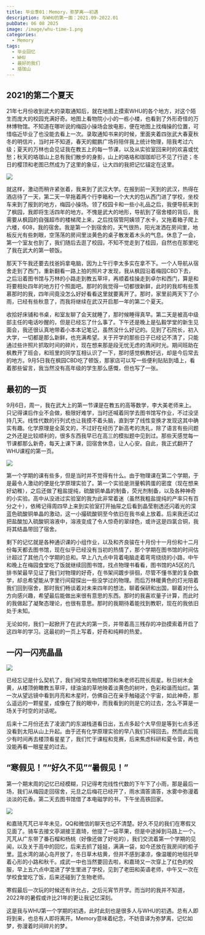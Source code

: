 ```yaml
---
title: 毕业季01：Memory，弥梦离——初遇
description: 与WHU的第一面：2021.09-2022.01
pubDate: 06 08 2025
image: /image/whu-time-1.png
categories:
  - Memory
tags:
  - 毕业回忆
  - WHU
  - 最好的我们
  - 珞珈山
---
```


## 2021的第二个夏天
21年七月份收到武大的录取通知后，就在地图上摸索WHU的各个地方，对这个陌生而庞大的校园充满好奇。地图上看物院小小的一栋小楼，也看到了外形奇怪的万林博物馆。不知道在哪听说的梅园小操场会放电影，便在地图上找梅操的位置，可惜临近毕业了也没能去看上一次。录取通知书来的时候，里面夹着四张武大春夏秋冬的明信片，当时并不知道，春天的鲲鹏广场将陪伴我上统计物理，陪我考过六级；夏天的万林也会见证我在教五上的每一节课，以及从实验室回来时的欢喜或忧愁；秋天的珞珈山上总有我们散步的身影，山上的珞珞和珈珈却已不见了行迹；冬日的樱顶和老图已然成为了这里的象征，让大四的我把记忆锚定在这里。

![](/image/whu_mingxinpian.png)

就这样，激动而稍许紧张着，我来到了武汉大学。在报到前一天到的武汉，热得在酒店待了一天，第二天一早拖着两个行李箱和一个大大的包从西门进了学校，坐校车来到了报到的地方，梅园小操场。领了校园卡和一些小礼品之后，我便导航来到了枫园，我即将生活四年的地方。不愧是武大的地形，导航到了宿舍楼的背后，我需要从枫园的自强超市的楼梯爬上来，之后找宿管阿姨领了水卡，又拖着箱子爬上六楼，608，我的宿舍。我是第一个到宿舍的，天气很热，阳光泼洒在房间里，地板反光有些刺眼，空荡荡的房间里淡黄色的桌子散发着木头的气息。休息了一会，第一个室友也到了，我们随后去逛了校园，不知不觉走到了桂园，自然也在那里吃了我在武大的第一顿饭。

那天下午我还要去找爸妈拿电脑，因为上午行李太多实在拿不下。一个人导航从宿舍走到了西门，重新翻看一路上拍的照片才发现，我从枫园沿着梅园CBD下去，之后沿着图书馆与万林的小路走到教五草坪，再顺着桂操走到卓尔和西门，算是和将要相处四年的地方打个照面吧。那时的我觉得一切都很新鲜，此时的我却有些羡慕那时的我，四年间竟没怎么好好看看这里就要离开了。那时，家里前两天下了小雨，已经有些秋意了，而我将继续在武汉开启那一年的第二个夏天。

收拾好床铺和书桌，和室友聊了会天就睡了，那时候睡得真早。第二天是被高中级部主任的电话吵醒的，但是已经忘了什么事了。下午还是晚上是弘毅学堂的新生见面会，我还很认真地带着小本本记笔记，虽然没什么好记的。见到了石院长，初入大学，一切都是那么新鲜，也充满希望。关于开学的那些日子已经记不清了，只能通过些许照片抓取时间的碎片，现在想来那是段无忧无虑的清闲时光。期间班助在枫教开了班会，和班里的同学互相认识了一下，那时感觉枫教好远，却是今后常去的地方。9月5日我在枫园CBD吃了顿饭，那家店可以写一些便利贴贴到墙上，看着那些留言，我当然没有高年级的学生那么感慨，但也写了一张。

## 最初的一页
9月6日，周一，我在武大上的第一节课是在教五的高等数学，李大美老师来上。只记得课后作业不会做，极限好难学，当时还喊着同学去图书馆写作业，不过没坚持几天。线性代数的行列式也让我摸不着头脑，直到学了线性变换才发现这其中确实有趣。化学原理是全英文的，不过好在经历了新高考的洗礼，除了语言有些问题之外还是比较顺利的，很多东西我早已在高三的模拟题中见到过。那些天感觉每一节课都那么新奇，每天上课下课，回宿舍休息，让人心安。自此，我正式翻开了WHU课程的第一页。

![](/image/whu_firstcourse.png)

第一个学期的课有些多，但是当时并不觉得有什么。由于物理课在第二个学期，于是最令人激动的便是化学原理实验了。第一个实验是测量鹌鹑蛋的密度（现在想来好幼稚），之后还做了粗盐提纯，硫酸铜单晶的制备，荧光剂制备，以及各种神奇的小实验。高中从没进过实验室的我为此非常着迷（虽然我粗盐提纯的产率只有百分之十），依稀记得周四早上来到实验室打开抽屉之后看到晶莹剔透还闪着光的深蓝色硫酸铜单晶的激动，这一小撮硫酸铜至今依旧在我书桌上放着。后来我还试过把盐酸加入硫酸铜溶液中，溶液变成了令人惊奇的翠绿色，或许这是四氯合铜，我将其结晶带回了宿舍。

剩下的记忆就是各种通识课的小组作业，以及和齐良骏在十月份十一月份和十二月份每天都去图书馆，现在似乎已经没有当初的热情了，那个学期在图书馆的时间估计超过了其他几个学期的总和。早上八九点中背着电脑走着弯弯绕绕的小路，中午和晚上在梅园食堂吃了饭就继续回图书馆，找点物理书看看，图书馆的A5区的几排书架最早见证了我们对物理的好奇，在书架间踱步徘徊，尽管不懂书里的复杂数学，却总希望能从字里行间窥探出一些没学过的物理。而后万林暖黄色的灯光陪着我们回到宿舍，那时我们畅谈着对未来四年的想法，聊着保研和出国，聊着对什么方向感兴趣，希望最后能做出来很有意思的东西。那时的我喜欢量子计算，而此时的我做起了凝聚态理论，也很有意思。那时的我期待着能找到教职，现在的我依旧处于未知。

无论如何，我们一起掀开了在武大的第一页，并带着高三残存的冲劲摸索着开启了这四年的学习。这最初的一页上写着，好奇和纯粹的热爱。

## 一闪一闪亮晶晶

![](/image/whu_star.png)

已经忘记是什么契机了，我们经常去物院楼顶和朱老师石院长观星。秋日树木金黄，从楼顶俯瞰教五草坪，绿油油的草地映着淡黄色的树叶，色彩和谐而灿烂。第一次从望远镜中看到月亮和木星时，仿佛自己在亲手触碰这个宇宙，如此神奇，那么遥远的一颗星星，成像在了我的眼中，而我看到的则是它的过去，怎么不算是一场关于时空的对话呢。

后来十二月份还去了凌波门的东湖栈道看日出，五点多起个大早但是等到七点多还没看到太阳从山上升起。由于还有化学原理实验的早八我们只得回去。然而此后竟少有时间再去楼顶看星星了，我们忙于课程和竞赛，后来焦虑科研和夏令营，再也没能再看一眼星星的过去。

## “寒假见！”“好久不见”“暑假见！”
第一个期末周的记忆已经模糊，只记得考完线性代数的下午下了小雨，那是最后一场，我们从梅园走回宿舍，元旦之后梅花已经开了，雨水滴答滴答，水雾中弥漫着淡淡的花香。第二天去图书馆借了本电磁学的书，下午坐高铁回家。

![](/image/whu_hanjia.png)

和嘉琦芃芃已半年未见，QQ和微信的聊天也记不清楚。好久不见的我们在寒假又见面了。骑车去接文亭湖接王嘉琦，他提了一袋苹果，但是中途掉到马路上一个。芃芃从广东带了番石榴和杨桃（好像还做了好吃的），我们交流着第一个学期的见闻，以及关于高中的回忆，后来去抓了娃娃，满满一袋，如今还放在我房间的柜子里。蓝水湾的湖心岛开放了，冬日草木枯黄，但并不感到凄凉，像温暖的地毯托举着心形的小路和秋千。成武一中也当然要回去啦，和嘉琦又一次穿上了红色的校服，早上五六点中混进了学生里进了学校，见到了老田和英语老师，中午又一次在学校食堂吃了饭，后来还碰到了生物老师。

寒假最后一次玩的时候还有许允占，之后元宵节开学。而当时的我并不知道，2022年的暑假或许比21年的更让我记忆深刻。

这是我与WHU第一个学期的初遇，此时此刻也是很多人与WHU的初遇。总有人即将到来，也总有人即将离开。Memory意味着纪念，不妨音译为弥梦离，记忆如梦，弥漫着时间碎片的梦。